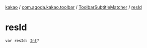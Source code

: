 [kakao](../../index.md) / [com.agoda.kakao.toolbar](../index.md) / [ToolbarSubtitleMatcher](index.md) / [resId](./res-id.md)

# resId

`var resId: `[`Int`](https://kotlinlang.org/api/latest/jvm/stdlib/kotlin/-int/index.html)`?`